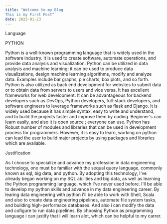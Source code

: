 ```yaml
---
title: "Welcome to my Blog 
This is my First Post"
date: 2023-01-23
---
```

Language

PYTHON

Python is a well-known programming language that is widely used in the software industry. It is used to create software, automate operations, and provide data analysis and visualization. Python can be utilized in data analysis and machine learning; it can be used to produce data visualizations, design machine learning algorithms, modify and analyze data. Examples include bar graphs, pie charts, box plots, and so forth. Python is also utilized as back end development for websites to submit data or to obtain data from servers to users and vice versa. It has excellent frameworks for web development. It can be advantageous for backend developers such as DevOps, Python developers, full-stack developers, and software engineers to leverage frameworks such as flask and Django. It is widely used because it has simple syntax, easy to write and understand, and to build the projects faster and improve them by coding. Beginner's can learn easily, and also it is open source ; everyone can use. Python has Robust number of modules and libraries that can be used in development process for programmers. However, it is easy to learn, working on python can lead the user to build major projects by using packages and libraries which are avaliable.

Justification

As I choose to specialize and advance my profession in data engineering technology, one must be familiar with the sequal query language, commonly known as sql, big data, and python. By adopting this technology, I've already began working on my SQL abilities and big data, as well as learning the Python programming language, which I've never used before. I'll be able to develop my python skills and advance in my data engineering career. By learing data engineering with python i'll be able to work with Shell, Scala and also to create data engineering pipelines, automate file system tasks, and building high-performace databases. And also i can modify the data and cofigure to run data pipelines. By choosing Python as programming language i can justify that i will learn alot, which can be helpful to my carrer.
